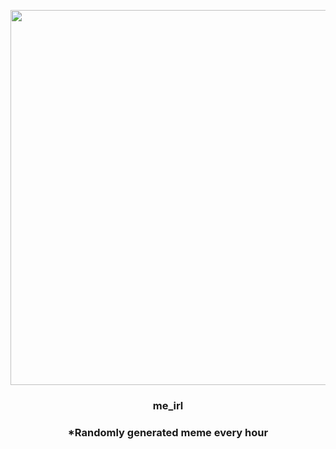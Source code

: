 <p align="center">
        <img src="https://i.redd.it/68ea5vahdsr91.jpg" width="600" height="600">
        </p>
        <h3 align="center">me_irl</h3>
        <h3 align="center">*Randomly generated meme every hour</h3>
    